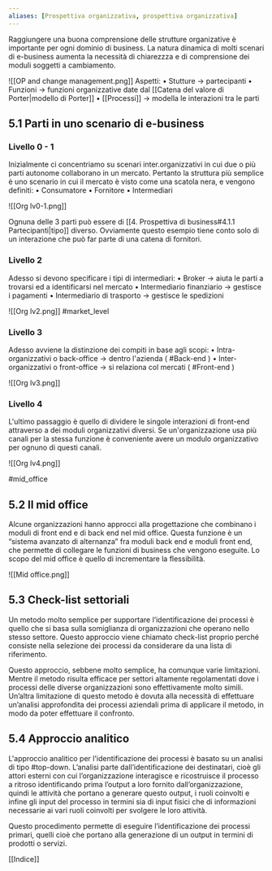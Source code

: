 ```yaml
---
aliases: [Prospettiva organizzativa, prospettiva organizzativa]
---
```

Raggiungere una buona comprensione delle strutture organizative è importante per ogni dominio di business. La natura dinamica di molti scenari di e-business aumenta la necessità di chiarezzza e di comprensione dei moduli soggetti a cambiamento.

![[OP and change management.png]]
Aspetti:
	• Stutture -> partecipanti
	• Funzioni -> funzioni organizzative date dal [[Catena del valore di Porter|modello di Porter]]
	• [[Processi]] -> modella le interazioni tra le parti

## 5.1 Parti in uno scenario di e-business

### Livello 0 - 1

Inizialmente ci concentriamo su scenari inter.organizzativi in cui due o più parti autonome collaborano in un mercato.
Pertanto la struttura più semplice è uno scenario in cui il mercato è visto come una scatola nera, e vengono definiti:
	• Consumatore
	• Fornitore
	• Intermediari

![[Org lv0-1.png]]

Ognuna delle 3 parti può essere di [[4. Prospettiva di business#4.1.1 Partecipanti|tipo]] diverso.
Ovviamente questo esempio tiene conto solo di un interazione che può far parte di una catena di fornitori.

### Livello 2

Adesso si devono specificare i tipi di intermediari:
	• Broker -> aiuta le parti a trovarsi ed a identificarsi nel mercato
	• Intermediario finanziario -> gestisce i pagamenti
	• Intermediario di trasporto -> gestisce le spedizioni
	
![[Org lv2.png]]
#market_level

### Livello 3

Adesso avviene la distinzione dei compiti in base agli scopi:
	• Intra-organizzativi o back-office -> dentro l'azienda ( #Back-end )
	• Inter-organizzativi o front-office -> si relaziona col mercati ( #Front-end )
	
![[Org lv3.png]]

### Livello 4

L'ultimo passaggio è quello di dividere le singole interazioni di front-end attraverso a dei moduli organizzativi diversi.
Se un'organizzazione usa più canali per la stessa funzione è conveniente avere un modulo organizzativo per ognuno di questi canali.

![[Org lv4.png]]

#mid_office
## 5.2 Il mid office 

Alcune organizzazioni hanno approcci alla progettazione che combinano i moduli di front end e di back end nel mid office. 
Questa funzione è un “sistema avanzato di alternanza” fra moduli back end e moduli front end, che permette di collegare le funzioni di business che vengono eseguite. 
Lo scopo del mid office è quello di incrementare la flessibilità. 

![[Mid office.png]]

## 5.3 Check-list settoriali

Un metodo molto semplice per supportare l’identificazione dei processi è quello che si basa sulla somiglianza di organizzazioni che operano nello stesso settore.
Questo approccio viene chiamato check-list proprio perché consiste nella selezione dei processi da considerare da una lista di riferimento. 

Questo approccio, sebbene molto semplice, ha comunque varie limitazioni.
Mentre il metodo risulta efficace per settori altamente regolamentati dove i processi delle diverse organizzazioni sono effettivamente molto simili.
Un’altra limitazione di questo metodo è dovuta alla necessità di effettuare un’analisi approfondita dei processi aziendali prima di applicare il metodo, in modo da poter effettuare il confronto.

## 5.4 Approccio analitico

L'approccio analitico per l'identificazione dei processi è basato su un analisi di tipo #top-down.
L’analisi parte dall’identificazione dei destinatari, cioè gli attori esterni con cui l’organizzazione interagisce e ricostruisce il processo a ritroso identificando prima l’output a loro fornito dall’organizzazione, quindi le attività che portano a generare questo output, i
ruoli coinvolti e infine gli input del processo in termini sia di input fisici che di informazioni necessarie ai vari ruoli coinvolti per svolgere le loro attività.

Questo procedimento permette di eseguire l’identificazione dei processi primari, quelli cioè che portano alla generazione di un output in termini di prodotti o servizi.

[[Indice]]
